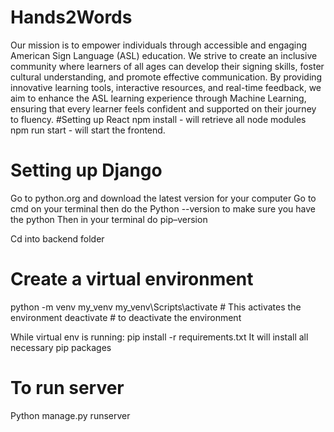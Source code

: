 # Hands2Words
Our mission is to empower individuals through accessible and engaging American Sign Language (ASL) education. We strive to create an inclusive community where learners of all ages can develop their signing skills, foster cultural understanding, and promote effective communication. By providing innovative learning tools, interactive resources, and real-time feedback, we aim to enhance the ASL learning experience through Machine Learning, ensuring that every learner feels confident and supported on their journey to fluency.
#Setting up React 
npm install - will retrieve all node modules 
npm run start - will start the frontend.

# Setting up Django

Go to python.org and download the latest version for your computer 
Go to cmd on your terminal then do the Python --version 
to make sure you have the python 
Then in your terminal do pip–version

Cd into backend folder 

# Create a virtual environment 
python -m venv my_venv
my_venv\Scripts\activate # This activates the environment 
deactivate # to deactivate the environment 

While virtual env is running:
pip install -r requirements.txt
It will install all necessary pip packages 

# To run server 
Python manage.py runserver
